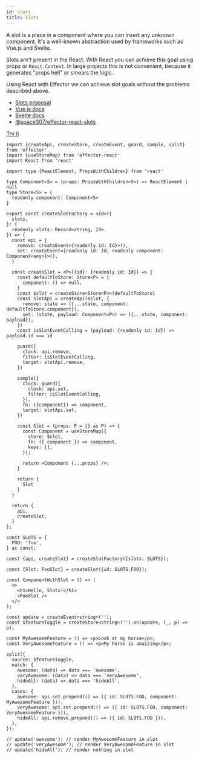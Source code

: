 ```yaml
---
id: slots
title: Slots
---
```


A slot is a place in a component where you can insert any unknown component. It's a well-known abstraction used by frameworks
such as Vue.js and Svelte.

Slots arn't present in the React. With React you can achieve this goal using props or `React.Context`.
In large projects this is not convenient, because it generates "props hell" or smears the logic.

Using React with Effector we can achieve slot goals without the problems described above.

- [Slots proposal](https://github.com/WICG/webcomponents/blob/gh-pages/proposals/Slots-Proposal.md)
- [Vue.js docs](https://v3.vuejs.org/guide/component-slots.html)
- [Svelte docs](https://svelte.dev/docs#slot)
- [@space307/effector-react-slots](https://github.com/space307/effector-react-slots)

[Try it](https://codesandbox.io/s/effector-react-slots-example-eppjr?file=/src/App.tsx)

```tsx
import {createApi, createStore, createEvent, guard, sample, split} from 'effector'
import {useStoreMap} from 'effector-react'
import React from 'react'

import type {ReactElement, PropsWithChildren} from 'react'

type Component<S> = (props: PropsWithChildren<S>) => ReactElement | null
type Store<S> = {
  readonly component: Component<S>
}

export const createSlotFactory = <Id>({
  slots,
}: {
  readonly slots: Record<string, Id>
}) => {
  const api = {
    remove: createEvent<{readonly id: Id}>(),
    set: createEvent<{readonly id: Id; readonly component: Component<any>}>(),
  }

  const createSlot = <P>({id}: {readonly id: Id}) => {
    const defaultToStore: Store<P> = {
      component: () => null,
    }
    const $slot = createStore<Store<P>>(defaultToStore)
    const slotApi = createApi($slot, {
      remove: state => ({...state, component: defaultToStore.component}),
      set: (state, payload: Component<P>) => ({...state, component: payload}),
    })
    const isSlotEventCalling = (payload: {readonly id: Id}) => payload.id === id

    guard({
      clock: api.remove,
      filter: isSlotEventCalling,
      target: slotApi.remove,
    })

    sample({
      clock: guard({
        clock: api.set,
        filter: isSlotEventCalling,
      }),
      fn: ({component}) => component,
      target: slotApi.set,
    })

    const Slot = (props: P = {} as P) => {
      const Component = useStoreMap({
        store: $slot,
        fn: ({ component }) => component,
        keys: [],
      });

      return <Component {...props} />;
    }

    return {
      Slot
    }
  }

  return {
    api,
    createSlot,
  }
};

const SLOTS = {
  FOO: 'foo',
} as const;

const {api, createSlot} = createSlotFactory({slots: SLOTS});

const {Slot: FooSlot} = createSlot({id: SLOTS.FOO});

const ComponentWithSlot = () => (
  <>
    <h1>Hello, Slots!</h1>
    <FooSlot />
  </>
);

const update = createEvent<string>('');
const $featureToggle = createStore<string>('').on(update, (_, p) => p);

const MyAwesomeFeature = () => <p>Look at my horse</p>;
const VeryAwesomeFeature = () => <p>My horse is amaizing</p>;

split({
  source: $featureToggle,
  match: {
    awesome: (data) => data === 'awesome',
    veryAwesome: (data) => data === 'veryAwesome',
    hideAll: (data) => data === 'hideAll',
  },
  cases: {
    awesome: api.set.prepend(() => ({ id: SLOTS.FOO, component: MyAwesomeFeature })),
    veryAwesome: api.set.prepend(() => ({ id: SLOTS.FOO, component: VeryAwesomeFeature })),
    hideAll: api.remove.prepend(() => ({ id: SLOTS.FOO })),
  },
});

// update('awesome'); // render MyAwesomeFeature in slot
// update('veryAwesome'); // render VeryAwesomeFeature in slot
// update('hideAll'); // render nothing in slot
```

